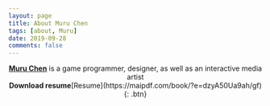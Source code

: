 ```yaml
---
layout: page
title: About Muru Chen
tags: [about, Muru]
date: 2019-09-28
comments: false
---
```

    
<center><a href="http://MuruC.github.io/"><b>Muru Chen</b></a> is a game programmer, designer, as well as an interactive media artist</center>

<center><b>Download resume</b>[Resume](https://maipdf.com/book/?e=dzyA50Ua9ah/gf){: .btn}</center>
